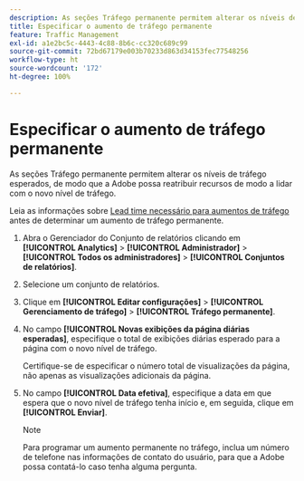 ```yaml
---
description: As seções Tráfego permanente permitem alterar os níveis de tráfego esperados, de modo que a Adobe possa reatribuir recursos de modo a lidar com o novo nível de tráfego.
title: Especificar o aumento de tráfego permanente
feature: Traffic Management
exl-id: a1e2bc5c-4443-4c88-8b6c-cc320c689c99
source-git-commit: 72bd67179e003b70233d863d34153fec77548256
workflow-type: ht
source-wordcount: '172'
ht-degree: 100%

---
```


# Especificar o aumento de tráfego permanente

As seções Tráfego permanente permitem alterar os níveis de tráfego esperados, de modo que a Adobe possa reatribuir recursos de modo a lidar com o novo nível de tráfego.

Leia as informações sobre [Lead time necessário para aumentos de tráfego](/help/admin/c-traffic-management/traffic-lead-time.md) antes de determinar um aumento de tráfego permanente.

1. Abra o Gerenciador do Conjunto de relatórios clicando em **[!UICONTROL Analytics]** > **[!UICONTROL Administrador]** > **[!UICONTROL Todos os administradores]** > **[!UICONTROL Conjuntos de relatórios]**.
1. Selecione um conjunto de relatórios.
1. Clique em **[!UICONTROL Editar configurações]** > **[!UICONTROL Gerenciamento de tráfego]** > **[!UICONTROL Tráfego permanente]**.
1. No campo **[!UICONTROL Novas exibições da página diárias esperadas]**, especifique o total de exibições diárias esperado para a página com o novo nível de tráfego.

   Certifique-se de especificar o número total de visualizações da página, não apenas as visualizações adicionais da página.
1. No campo **[!UICONTROL Data efetiva]**, especifique a data em que espera que o novo nível de tráfego tenha início e, em seguida, clique em **[!UICONTROL Enviar]**.

   >[!NOTE]
   >
   >Para programar um aumento permanente no tráfego, inclua um número de telefone nas informações de contato do usuário, para que a Adobe possa contatá-lo caso tenha alguma pergunta.
